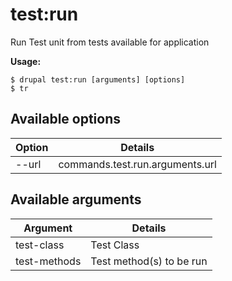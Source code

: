 # test:run
Run Test unit from tests available for application

**Usage:**
```
$ drupal test:run [arguments] [options] 
$ tr  
```

## Available options
Option | Details
-------|-------------
--url | commands.test.run.arguments.url

## Available arguments
Argument | Details
---------|-------------
test-class | Test Class
test-methods | Test method(s) to be run
